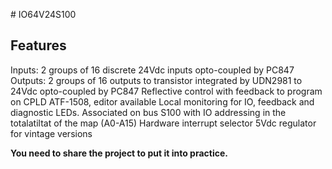 # IO64V24S100

## Features

Inputs: 2 groups of 16 discrete 24Vdc inputs opto-coupled by PC847
Outputs: 2 groups of 16 outputs to transistor integrated by UDN2981 to 24Vdc opto-coupled by PC847
Reflective control with feedback to program on CPLD ATF-1508, editor available
Local monitoring for IO, feedback and diagnostic LEDs.
Associated on bus S100 with IO addressing in the totalatiltat of the map (A0-A15)
Hardware interrupt selector
5Vdc regulator for vintage versions

**You need to share the project to put it into practice.**
